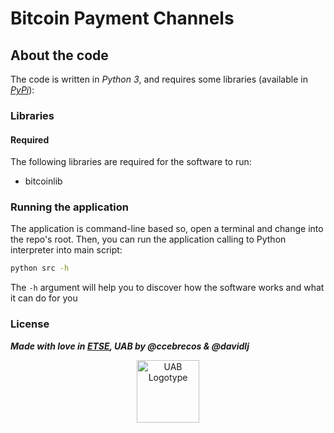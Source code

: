 # Bitcoin Payment Channels

## About the code
The code is written in _Python 3_, and requires some libraries (available in [_PyPi_](https://pypi.python.org/pypi)):

### Libraries
#### Required
The following libraries are required for the software to run:
 - bitcoinlib


### Running the application
The application is command-line based so, open a terminal and change into the repo's root. Then, you can run the application calling to Python interpreter into main script:
```bash
python src -h
```
The `-h` argument will help you to discover how the software works and what it can do for you

### License

***Made with love in [ETSE](https://uab.cat/enginyeria), UAB by @ccebrecos & @davidlj***
<center><img src="http://www.uab.cat/doc/logo-UAB.png" width="100" alt="UAB Logotype"></center>
